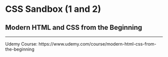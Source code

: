 <h1>CSS Sandbox (1 and 2)</h1>
<h2>Modern HTML and CSS from the Beginning</h2>
<hr>
Udemy Course: https://www.udemy.com/course/modern-html-css-from-the-beginning
